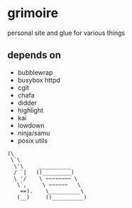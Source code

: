 grimoire
========

personal site and glue for various things

depends on
----------

- bubblewrap
- busybox httpd
- cgit
- chafa
- didder
- highlight
- kai
- lowdown
- ninja/samu
- posix utils

```
(\
 \`\
  \'\     __________
  / `|   ()_________)
  \ '/    \ ~~~~~~~~ \
   \`,     \ ~~~~~~   \
    ==).    \__________\
   (__)     ()__________)
```

